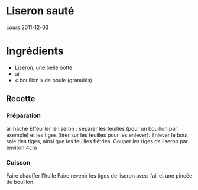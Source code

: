 # Liseron sauté
cours 2011-12-03

# Ingrédients
* Liseron, une belle botte
* ail
* « bouillon » de poule (granulés)

## Recette
### Préparation
ail haché
Effeuiller le liseron : séparer les feuilles (pour un bouillon par exemple) et les tiges (tirer sur les feuilles pour les enlever).
Enlever le bout sale des tiges, ainsi que les feuilles flétries.
Couper les tiges de liseron par environ 4cm


### Cuisson
Faire chauffer l'huile
Faire revenir les tiges de liseron avec l'ail et une pincée de bouillon.

